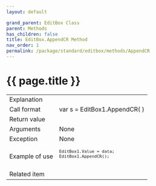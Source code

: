 ```yaml
---
layout: default

grand_parent: EditBox Class
parent: Methods
has_children: false
title: EditBox.AppendCR Method
nav_order: 1
permalink: /package/standard/editbox/methods/AppendCR
---
```

# {{ page.title }}

<table>
  <tr>
    <td>Explanation</td>
    <td colspan="2"></td>
  </tr>
  <tr>
    <td>Call format</td>
    <td colspan="2">var s = EditBox1.AppendCR( )</td>
  </tr>
  <tr>
    <td>Return value</td>
    <td colspan="2"></td>
  </tr>  
  <tr>
    <td>Arguments</td>
    <td colspan="2">None</td>
  </tr>
  <tr>
    <td>Exception</td>
    <td colspan="2">None</td>
  </tr>
  <tr>
    <td>Example of use</td>
    <td colspan="2"><code><pre>
EditBox1.Value = data;
EditBox1.AppendCR();
    </pre></code></td>
  </tr>
  <tr>
    <td>Related item</td>
    <td colspan="2"></td>
  </tr>
</table>